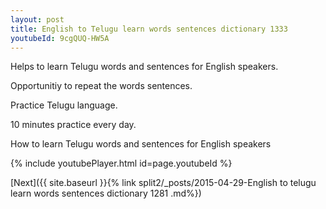 ```yaml
---
layout: post
title: English to Telugu learn words sentences dictionary 1333 
youtubeId: 9cgQUQ-HW5A
---
```

 
 
Helps to learn Telugu words and sentences for English speakers.

Opportunitiy to repeat the words sentences. 

Practice Telugu language. 
 
10 minutes practice every day. 
 
How to learn Telugu words and sentences for English speakers 
 
{% include youtubePlayer.html id=page.youtubeId %}
 
 
[Next]({{ site.baseurl }}{% link  split2/_posts/2015-04-29-English to telugu learn words sentences dictionary 1281 .md%})
 
